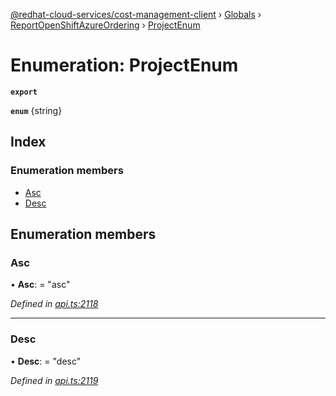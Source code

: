 [@redhat-cloud-services/cost-management-client](../README.md) › [Globals](../globals.md) › [ReportOpenShiftAzureOrdering](../modules/reportopenshiftazureordering.md) › [ProjectEnum](reportopenshiftazureordering.projectenum.md)

# Enumeration: ProjectEnum

**`export`** 

**`enum`** {string}

## Index

### Enumeration members

* [Asc](reportopenshiftazureordering.projectenum.md#asc)
* [Desc](reportopenshiftazureordering.projectenum.md#desc)

## Enumeration members

###  Asc

• **Asc**: = "asc"

*Defined in [api.ts:2118](https://github.com/RedHatInsights/javascript-clients/blob/master/packages/cost-management/api.ts#L2118)*

___

###  Desc

• **Desc**: = "desc"

*Defined in [api.ts:2119](https://github.com/RedHatInsights/javascript-clients/blob/master/packages/cost-management/api.ts#L2119)*
